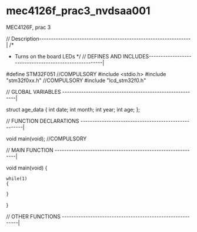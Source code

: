 # mec4126f_prac3_nvdsaa001
MEC4126F, prac 3

// Description----------------------------------------------------------------|
/*
 * Turns on the board LEDs
 */
// DEFINES AND INCLUDES-------------------------------------------------------|

#define STM32F051                                                  //COMPULSORY
#include <stdio.h>
#include "stm32f0xx.h"											   //COMPULSORY
#include "lcd_stm32f0.h"

// GLOBAL VARIABLES ----------------------------------------------------------|

struct age_data
{
	int date;
	int month;
	int year;
	int age;
};

// FUNCTION DECLARATIONS -----------------------------------------------------|

void main(void);                                                   //COMPULSORY

// MAIN FUNCTION -------------------------------------------------------------|

void main(void)
{
	

	while(1)
	{

	}
}

// OTHER FUNCTIONS -----------------------------------------------------------|
